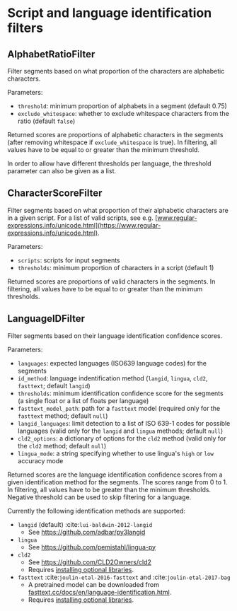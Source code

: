 # Script and language identification filters

## AlphabetRatioFilter

Filter segments based on what proportion of the characters are alphabetic characters.

Parameters:

* `threshold`: minimum proportion of alphabets in a segment (default 0.75)
* `exclude_whitespace`: whether to exclude whitespace characters from the ratio (default `false`)

Returned scores are proportions of alphabetic characters in the
segments (after removing whitespace if `exclude_whitespace` is
true). In filtering, all values have to be equal to or greater than
the minimum threshold.

In order to allow have different thresholds per language, the
threshold parameter can also be given as a list.

## CharacterScoreFilter

Filter segments based on what proportion of their alphabetic characters are in a given script. For a list of valid scripts, see e.g. [www.regular-expressions.info/unicode.html](https://www.regular-expressions.info/unicode.html).

Parameters:

* `scripts`: scripts for input segments
* `thresholds`: minimum proportion of characters in a script (default 1)

Returned scores are proportions of valid characters in the segments. In filtering, all values have to be equal to or greater than the minimum thresholds.

## LanguageIDFilter

Filter segments based on their language identification confidence scores.

Parameters:

* `languages`: expected languages (ISO639 language codes) for the segments
* `id_method`: language indentification method (`langid`, `lingua`, `cld2`, `fasttext`; default `langid`)
* `thresholds`: minimum identification confidence score for the segments (a single float or a list of floats per language)
* `fasttext_model_path`: path for a `fasttext` model (required only for the `fasttext` method; default `null`)
* `langid_languages`: limit detection to a list of ISO 639-1 codes for possible languages (valid only for the `langid` and `lingua` methods; default `null`)
* `cld2_options`: a dictionary of options for the `cld2` method (valid only for the `cld2` method; default `null`)
* `lingua_mode`: a string specifying whether to use lingua's `high` or `low` accuracy mode

Returned scores are the language identification confidence scores from a given identification method for the segments. The scores range from 0 to 1. In filtering, all values have to be greater than the minimum thresholds. Negative threshold can be used to skip filtering for a language.

Currently the following identification methods are supported:

* `langid` (default) :cite:`lui-baldwin-2012-langid`
  * See https://github.com/adbar/py3langid
* `lingua`
  * See https://github.com/pemistahl/lingua-py
* `cld2`
  * See https://github.com/CLD2Owners/cld2
  * Requires [installing optional libraries](../installation.md).
* `fasttext` :cite:`joulin-etal-2016-fasttext` and :cite:`joulin-etal-2017-bag`
  * A pretrained model can be downloaded from [fasttext.cc/docs/en/language-identification.html](https://fasttext.cc/docs/en/language-identification.html).
  * Requires [installing optional libraries](../installation.md).
